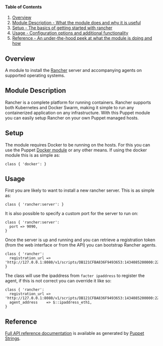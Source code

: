 #### Table of Contents

1. [Overview](#overview)
2. [Module Description - What the module does and why it is useful](#module-description)
3. [Setup - The basics of getting started with rancher](#setup)
4. [Usage - Configuration options and additional functionality](#usage)
5. [Reference - An under-the-hood peek at what the module is doing and how](#reference)

## Overview

A module to install the [Rancher](http://rancher.com/) server and accompanying agents on supported operating systems.

## Module Description

Rancher is a complete platform for running containers. Rancher supports both Kubernetes and Docker Swarm, making it simple to run any containerized application on any infrastructure. With this Puppet module you can easily setup Rancher on your own Puppet managed hosts.

## Setup

The module requires Docker to be running on the hosts. For this you can use the Puppet [Docker module](https://forge.puppetlabs.com/puppetlabs/docker_platform) or any other means. If using the docker module this is as simple as:

```puppet
class { 'docker': }
```

## Usage

First you are likely to want to install a new rancher server. This is as
simple as:

```puppet
class { 'rancher:server': }
```

It is also possible to specify a custom port for the server to run on:

```puppet
class { 'rancher:server':
  port => 9090,
}
```

Once the server is up and running and you can retrieve a registration
token (from the web interface or from the API) you can bootstrap Rancher
agents.

```puppet
class { 'rancher':
  registration_url => 'http://127.0.0.1:8080/v1/scripts/DB121CFBA836F9493653:1434085200000:2ZOwUMd6fIzz44efikGhBP1veo',
}
```

The class will use the ipaddress from `facter ipaddress` to register the
agent, if this is not correct you can override it like so:

```puppet
class { 'rancher':
  registration_url => 'http://127.0.0.1:8080/v1/scripts/DB121CFBA836F9493653:1434085200000:2ZOwUMd6fIzz44efikGhBP1veo',
  agent_address    => $::ipaddress_eth1,
}
```

## Reference

[Full API reference documentation](http://puppetlabs.github.io/puppetlabs-rancher/) is available as generated by [Puppet Strings](https://github.com/puppetlabs/puppetlabs-strings).
